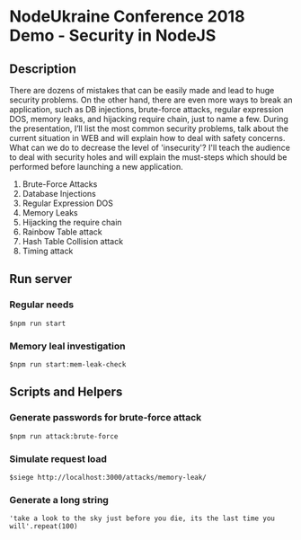 # NodeUkraine Conference 2018 Demo - Security in NodeJS

## Description

There are dozens of mistakes that can be easily made and lead to huge security problems.  On the other hand, there are even more ways to break an application, such as DB injections, brute-force attacks, regular expression DOS, memory leaks, and hijacking require chain, just to name a few.  During the presentation, I’ll list the most common security problems, talk about the current situation in WEB and will explain how to deal with safety concerns. What can we do to decrease the level of 'insecurity'? I'll teach the audience to deal with security holes and will explain the must-steps which should be performed before launching a new application.

1. Brute-Force Attacks
2. Database Injections
3. Regular Expression DOS
4. Memory Leaks
5. Hijacking the require chain
6. Rainbow Table attack
7. Hash Table Collision attack
8. Timing attack

## Run server 

### Regular needs

`$npm run start`

### Memory leal investigation

`$npm run start:mem-leak-check`


## Scripts and Helpers

### Generate passwords for brute-force attack

`$npm run attack:brute-force`

### Simulate request load

`$siege http://localhost:3000/attacks/memory-leak/`

### Generate a long string 

`'take a look to the sky just before you die, its the last time you will'.repeat(100)`